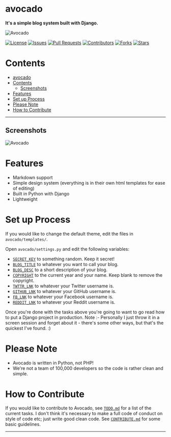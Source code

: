 # avocado
__It's a simple blog system built with Django.__

![Avocado](https://raw.githubusercontent.com/trdwll/avocado/master/avocado/static/img/logo.png)

[![License](https://img.shields.io/github/license/trdwll/avocado.svg?style=flat-square)](https://github.com/trdwll/avocado/blob/master/LICENSE)
[![Issues](https://img.shields.io/github/issues-raw/trdwll/avocado.svg?style=flat-square)](https://github.com/trdwll/avocado/issues)
[![Pull Requests](https://img.shields.io/github/issues-pr-raw/trdwll/avocado.svg?style=flat-square)](https://github.com/trdwll/avocado/pulls)
[![Contributors](https://img.shields.io/github/contributors/trdwll/avocado.svg?style=flat-square)](https://github.com/trdwll/avocado/graphs/contributors)
[![Forks](https://img.shields.io/github/forks/trdwll/avocado.svg?style=social&label=Forks)](https://github.com/trdwll/avocado/network)
[![Stars](https://img.shields.io/github/stars/trdwll/avocado.svg?style=social&label=Stars)](https://github.com/trdwll/avocado/stargazers)


# Contents

  - [avocado](#avocado)
  - [Contents](#contents)
    - [Screenshots](#screenshots)
  - [Features](#features)
  - [Set up Process](#set-up-process)
  - [Please Note](#please-note)
  - [How to Contribute](#how-to-contribute)

***

## Screenshots
![Avocado](https://thumbs.gfycat.com/FreshLimpingLeveret-size_restricted.gif)


# Features
- Markdown support
- Simple design system (everything is in their own html templates for ease of editing)
- Built in Python with Django
- Lightweight


# Set up Process
If you would like to change the default theme, edit the files in `avocado/templates/`.

Open `avocado/settings.py` and edit the following variables:
- [`SECRET_KEY`](https://github.com/trdwll/avocado/blob/master/avocado/settings.py#L14) to something random. Keep it secret!
- [`BLOG_TITLE`](https://github.com/trdwll/avocado/blob/master/avocado/settings.py#L120) to whatever you want to call your blog.
- [`BLOG_DESC`](https://github.com/trdwll/avocado/blob/master/avocado/settings.py#L121) to a short description of your blog.
- [`COPYRIGHT`](https://github.com/trdwll/avocado/blob/master/avocado/settings.py#L122) to the current year and your name. Keep blank to remove the copyright.
- [`TWTTR_LNK`](https://github.com/trdwll/avocado/blob/master/avocado/settings.py#L125) to whatever your Twitter username is.
- [`GITHUB_LNK`](https://github.com/trdwll/avocado/blob/master/avocado/settings.py#L126) to whatever your GitHub username is.
- [`FB_LNK`](https://github.com/trdwll/avocado/blob/master/avocado/settings.py#L127) to whatever your Facebook username is.
- [`REDDIT_LNK`](https://github.com/trdwll/avocado/blob/master/avocado/settings.py#L128) to whatever your Reddit username is.

Once you're done with the tasks above you're going to want to go read how to put a Django project in production.
Note :- Personally I just throw it in a screen session and forget about it - there's some other ways, but that's the quickest I've found. :)


# Please Note
- Avocado is written in Python, not PHP!
- We're not a team of 100,000 developers so the code is rather clean and simple.


# How to Contribute 
If you would like to contribute to Avocado, see [`TODO.md`](https://github.com/trdwll/avocado/blob/master/TODO.md) for a list of the current tasks.
I don't think it's necessary to make a full code of conduct on style of code etc; just write good clean code.
See [`CONTRIBUTE.md`](https://github.com/trdwll/avocado/blob/master/CONTRIBUTE.md) for some basic guidelines.

***
